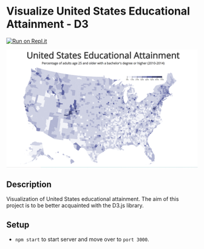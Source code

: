 # Visualize United States Educational Attainment - D3
[![Run on Repl.it](https://repl.it/badge/github/freeCodeCamp/boilerplate-project-urlshortener)](https://visualization-of-united-states-educational-attainment.bryanw1.repl.co/)

![site snapshot](./site_snapshot.png)
## Description
Visualization of United States educational attainment. The aim of this project is to be better acquainted with the D3.js library.

## Setup
- `npm start` to start server and move over to `port 3000`.